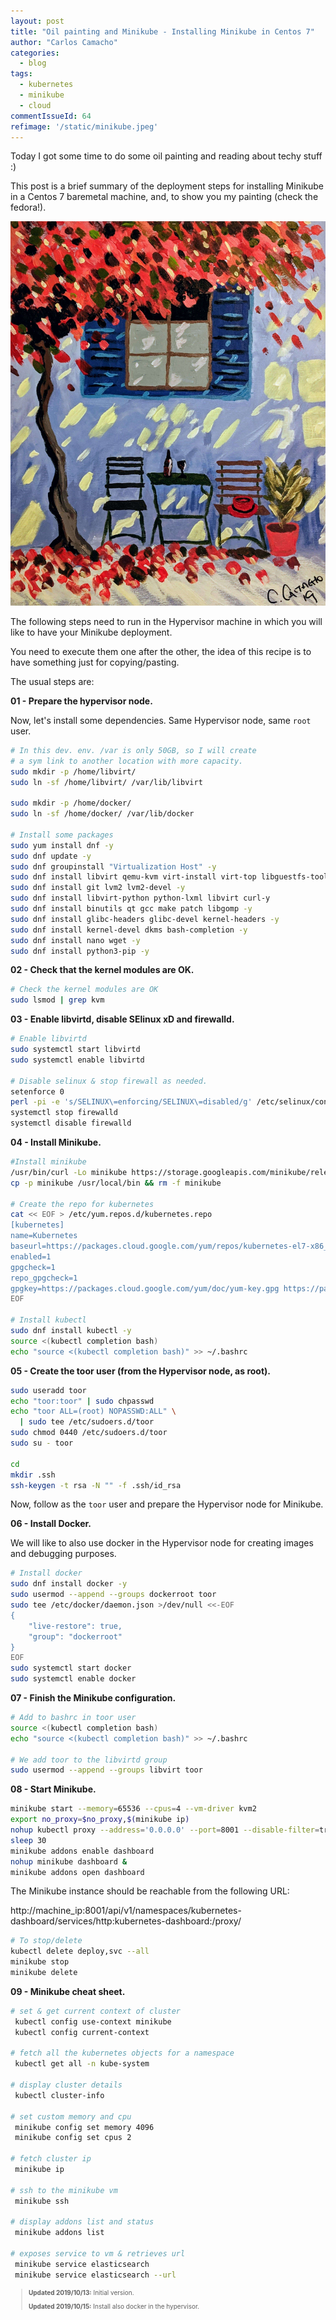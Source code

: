 ```yaml
---
layout: post
title: "Oil painting and Minikube - Installing Minikube in Centos 7"
author: "Carlos Camacho"
categories:
  - blog
tags:
  - kubernetes
  - minikube
  - cloud
commentIssueId: 64
refimage: '/static/minikube.jpeg'
---
```


Today I got some time to do some oil painting and reading about techy stuff :)

This post is a brief summary of the
deployment steps for installing Minikube in a Centos 7
baremetal machine, and, to show you my painting (check the fedora!).

![](/static/Terraza-En-Grecia-by-Carlos-Camacho.jpg)


The following steps need to run in the Hypervisor machine
in which you will like to have your Minikube deployment.

You need to execute them one after the other,
the idea of this recipe is to
have something just for copying/pasting.


The usual steps are:

__01 - Prepare the hypervisor node.__

Now, let's install some dependencies.
Same Hypervisor node, same `root` user.

```bash
# In this dev. env. /var is only 50GB, so I will create
# a sym link to another location with more capacity.
sudo mkdir -p /home/libvirt/
sudo ln -sf /home/libvirt/ /var/lib/libvirt

sudo mkdir -p /home/docker/
sudo ln -sf /home/docker/ /var/lib/docker

# Install some packages
sudo yum install dnf -y
sudo dnf update -y
sudo dnf groupinstall "Virtualization Host" -y
sudo dnf install libvirt qemu-kvm virt-install virt-top libguestfs-tools bridge-utils -y
sudo dnf install git lvm2 lvm2-devel -y
sudo dnf install libvirt-python python-lxml libvirt curl-y
sudo dnf install binutils qt gcc make patch libgomp -y
sudo dnf install glibc-headers glibc-devel kernel-headers -y
sudo dnf install kernel-devel dkms bash-completion -y
sudo dnf install nano wget -y
sudo dnf install python3-pip -y 
```

__02 - Check that the kernel modules are OK.__

```bash
# Check the kernel modules are OK
sudo lsmod | grep kvm
```

__03 - Enable libvirtd, disable SElinux xD and firewalld.__

```bash
# Enable libvirtd
sudo systemctl start libvirtd
sudo systemctl enable libvirtd

# Disable selinux & stop firewall as needed.
setenforce 0
perl -pi -e 's/SELINUX\=enforcing/SELINUX\=disabled/g' /etc/selinux/config
systemctl stop firewalld
systemctl disable firewalld
```

__04 - Install Minikube.__

```bash
#Install minikube
/usr/bin/curl -Lo minikube https://storage.googleapis.com/minikube/releases/latest/minikube-linux-amd64 && chmod +x minikube
cp -p minikube /usr/local/bin && rm -f minikube

# Create the repo for kubernetes
cat << EOF > /etc/yum.repos.d/kubernetes.repo
[kubernetes]
name=Kubernetes
baseurl=https://packages.cloud.google.com/yum/repos/kubernetes-el7-x86_64
enabled=1
gpgcheck=1
repo_gpgcheck=1
gpgkey=https://packages.cloud.google.com/yum/doc/yum-key.gpg https://packages.cloud.google.com/yum/doc/rpm-package-key.gpg
EOF

# Install kubectl
sudo dnf install kubectl -y
source <(kubectl completion bash)
echo "source <(kubectl completion bash)" >> ~/.bashrc
```

__05 - Create the toor user (from the Hypervisor node, as root).__

```bash
sudo useradd toor
echo "toor:toor" | sudo chpasswd
echo "toor ALL=(root) NOPASSWD:ALL" \
  | sudo tee /etc/sudoers.d/toor
sudo chmod 0440 /etc/sudoers.d/toor
sudo su - toor

cd
mkdir .ssh
ssh-keygen -t rsa -N "" -f .ssh/id_rsa
```

Now, follow as the `toor` user and prepare the Hypervisor node
for Minikube.

__06 - Install Docker.__

We will like to also use docker in the Hypervisor node
for creating images and debugging purposes.

```bash
# Install docker
sudo dnf install docker -y
sudo usermod --append --groups dockerroot toor
sudo tee /etc/docker/daemon.json >/dev/null <<-EOF
{
    "live-restore": true,
    "group": "dockerroot"
}
EOF
sudo systemctl start docker
sudo systemctl enable docker

```

__07 - Finish the Minikube configuration.__

```bash
# Add to bashrc in toor user
source <(kubectl completion bash)
echo "source <(kubectl completion bash)" >> ~/.bashrc

# We add toor to the libvirtd group
sudo usermod --append --groups libvirt toor
```

__08 - Start Minikube.__

```bash
minikube start --memory=65536 --cpus=4 --vm-driver kvm2
export no_proxy=$no_proxy,$(minikube ip)
nohup kubectl proxy --address='0.0.0.0' --port=8001 --disable-filter=true &
sleep 30
minikube addons enable dashboard
nohup minikube dashboard &
minikube addons open dashboard
```

The Minikube instance should be reachable from the following URL:

http://machine_ip:8001/api/v1/namespaces/kubernetes-dashboard/services/http:kubernetes-dashboard:/proxy/ 

```bash
# To stop/delete
kubectl delete deploy,svc --all
minikube stop
minikube delete
```

__09 - Minikube cheat sheet.__

```bash
# set & get current context of cluster
 kubectl config use-context minikube
 kubectl config current-context

# fetch all the kubernetes objects for a namespace
 kubectl get all -n kube-system

# display cluster details
 kubectl cluster-info

# set custom memory and cpu 
 minikube config set memory 4096
 minikube config set cpus 2

# fetch cluster ip
 minikube ip

# ssh to the minikube vm
 minikube ssh

# display addons list and status
 minikube addons list

# exposes service to vm & retrieves url 
 minikube service elasticsearch
 minikube service elasticsearch --url
```

<div style="font-size:10px">
  <blockquote>
    <p><strong>Updated 2019/10/13:</strong> Initial version.</p>
    <p><strong>Updated 2019/10/15:</strong> Install also docker in the hypervisor.</p>
  </blockquote>
</div>
